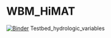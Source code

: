 # WBM_HiMAT
[![Binder](https://mybinder.org/badge_logo.svg)](https://mybinder.org/v2/gh/hydrogeohc/HiMAT_yjcd/master)
Testbed_hydrologic_variables
